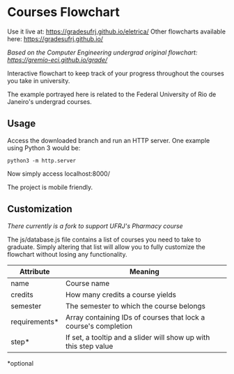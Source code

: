 # Courses Flowchart

Use it live at: https://gradesufrj.github.io/eletrica/
Other flowcharts available here: https://gradesufrj.github.io/

*Based on the Computer Engineering undergrad original flowchart: https://gremio-eci.github.io/grade/*

Interactive flowchart to keep track of your progress throughout the courses you take in university.

The example portrayed here is related to the Federal University of Rio de Janeiro's undergrad courses.

## Usage

Access the downloaded branch and run an HTTP server. One example using Python 3 would be:

`python3 -m http.server`

Now simply access localhost:8000/

The project is mobile friendly.

## Customization

*There currently is a fork to support UFRJ's Pharmacy course*

The js/database.js file contains a list of courses you need to take to graduate. Simply altering that list will allow you to fully customize the flowchart without losing any functionality.

| Attribute | Meaning |
| --- | --- |
| name | Course name |
| credits | How many credits a course yields |
| semester | The semester to which the course belongs |
| requirements* | Array containing IDs of courses that lock a course's completion |
| step* | If set, a tooltip and a slider will show up with this step value |

*optional
